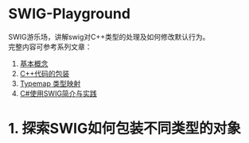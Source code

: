 # SWIG-Playground
SWIG游乐场，讲解swig对C++类型的处理及如何修改默认行为。<br/>
完整内容可参考系列文章：
1.  [基本概念](https://blog.csdn.net/catshitone/category_12272201.html)
2.  [C++代码的包装](https://catshitone.blog.csdn.net/article/details/129895200)
3.  [Typemap 类型映射](https://catshitone.blog.csdn.net/article/details/129896510)
4.  [C#使用SWIG简介与实践](https://catshitone.blog.csdn.net/article/details/129899584)


# 1. 探索SWIG如何包装不同类型的对象

